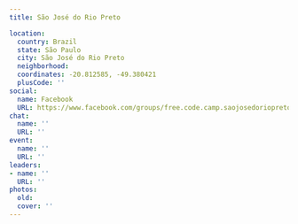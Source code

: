 ```yaml
---
title: São José do Rio Preto

location:
  country: Brazil
  state: São Paulo
  city: São José do Rio Preto
  neighborhood: 
  coordinates: -20.812585, -49.380421
  plusCode: ''
social:
  name: Facebook
  URL: https://www.facebook.com/groups/free.code.camp.saojosedoriopreto
chat:
  name: ''
  URL: ''
event:
  name: ''
  URL: ''
leaders:
- name: ''
  URL: ''
photos:
  old: 
  cover: ''
---
```


